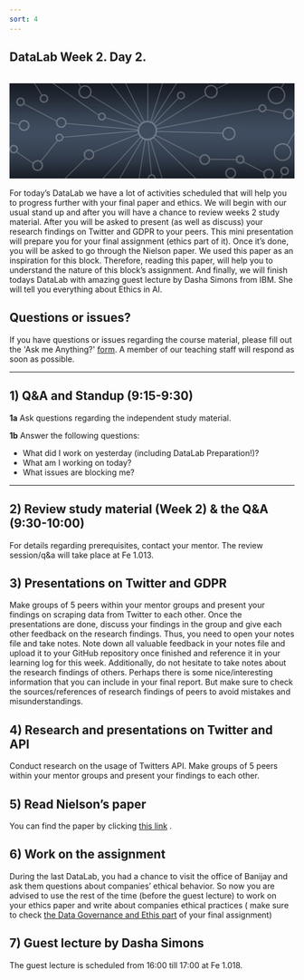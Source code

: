 ```yaml
---
sort: 4
---
```


## __DataLab Week 2. Day 2.__
\
<img src="./images/datalab_banner.jpg" alt="Books banner" width="600"/>

For today’s DataLab we have a lot of activities scheduled that will help you to progress further with your final paper and ethics.  We will begin with our usual stand up and after you will have a chance to review weeks 2 study material. After you will be asked to present (as well as discuss) your research findings on Twitter and GDPR to your peers. This mini presentation will prepare you for your final assignment (ethics part of it).
Once it’s done, you will be asked to go through the Nielson paper. We used this paper as an inspiration for this block. Therefore, reading this paper, will help you to understand the nature of this block’s assignment.
And finally, we will finish todays DataLab with amazing guest lecture by Dasha Simons from IBM. She will tell you everything about Ethics in AI.

 
## Questions or issues?

If you have questions or issues regarding the course material, please fill out the 'Ask me Anything?' [form](https://adsai.buas.nl/Contact%20Us/AskMeAnything.html). A member of our teaching staff will respond as soon as possible.

***

## 1) Q&A and Standup (9:15-9:30)

__1a__ Ask questions regarding the independent study material.

__1b__ Answer the following questions:

- What did I work on yesterday (including DataLab Preparation!)?
- What am I working on today?
- What issues are blocking me?

***

## 2) Review study material (Week 2) & the Q&A (9:30-10:00)

For details regarding prerequisites, contact your mentor. 
The review session/q&a will take place at Fe 1.013.

## 3) Presentations on Twitter and GDPR

Make groups of 5 peers within your mentor groups and present your findings on scraping data from Twitter to each other. Once the presentations are done, discuss your findings in the group and give each other feedback on the research findings. Thus, you need to open your notes file and take notes. Note down all valuable feedback in your notes file and upload it to your GitHub repository once finished and reference it in your learning log for this week. 
Additionally, do not hesitate to take notes about the research findings of others. Perhaps there is some nice/interesting information that you can include in your final report. But make sure to check the sources/references of research findings of peers to avoid mistakes and misunderstandings.

## 4) Research and presentations on Twitter and API

Conduct research on the usage of Twitters API. Make groups of 5 peers within your mentor groups and present your findings to each other. 

## 5) Read Nielson’s paper

You can find the paper by clicking [this link]( https://www.nielsen.com/wp-content/uploads/sites/2/2019/04/using-machine-learning-to-predict-future-tv-ratings.pdf) . 

## 6) Work on the assignment

During the last DataLab, you had a chance to visit the office of Banijay and ask them questions about companies’ ethical behavior. So now you are advised to use the rest of the time (before the guest lecture) to work on your ethics paper and write about companies ethical practices ( make sure to check [the Data Governance and Ethis part](https://adsai.buas.nl/Project%20Requirements/DataGovernanceRequirements.html) of your final assignment)


## 7) Guest lecture by Dasha Simons

The guest lecture is scheduled from 16:00 till 17:00 at Fe 1.018.

